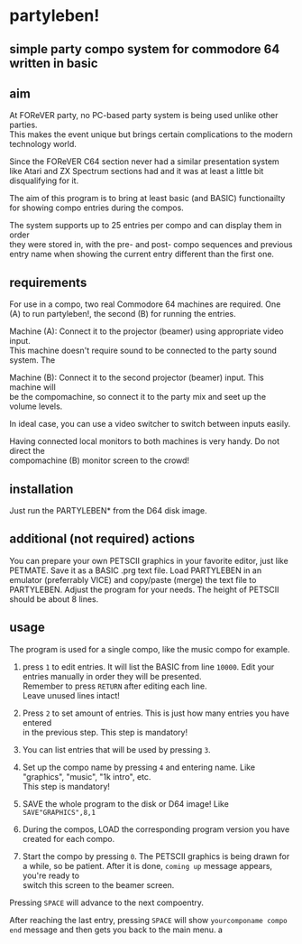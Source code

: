 # partyleben!
## simple party compo system for commodore 64 written in basic

## aim
At FOReVER party, no PC-based party system is being used unlike other parties.  
This makes the event unique but brings certain complications to the modern technology
world.

Since the FOReVER C64 section never had a similar presentation system like Atari
and ZX Spectrum sections had and it was at least a little bit disqualifying for it.

The aim of this program is to bring at least basic (and BASIC) functionailty  
for showing compo entries during the compos.  

The system supports up to 25 entries per compo and can display them in order  
they were stored in, with the pre- and post- compo sequences and previous  
entry name when showing the current entry different than the first one.

## requirements
For use in a compo, two real Commodore 64 machines are required. One (A) to run
partyleben!, the second (B) for running the entries.

Machine (A): Connect it to the projector (beamer) using appropriate video input.  
This machine doesn't require sound to be connected to the party sound system. The

Machine (B): Connect it to the second projector (beamer) input. This machine will  
be the compomachine, so connect it to the party mix and seet up the volume levels.

In ideal case, you can use a video switcher to switch between inputs easily.

Having connected local monitors to both machines is very handy. Do not direct the  
compomachine (B) monitor screen to the crowd!

## installation
Just run the PARTYLEBEN* from the D64 disk image.

## additional (not required) actions
You can prepare your own PETSCII graphics in your favorite editor, just like PETMATE.
Save it as a BASIC .prg text file.
Load PARTYLEBEN in an emulator (preferrably VICE) and copy/paste (merge) the text
file to PARTYLEBEN. Adjust the program for your needs. The height of PETSCII should
be about 8 lines.

## usage
The program is used for a single compo, like the music compo for example.  

1. press ``1`` to edit entries. It will list the BASIC from line ``10000``.
Edit your entries manually in order they will be presented.  
Remember to press ``RETURN`` after editing each line.  
Leave unused lines intact!

2. Press ``2`` to set amount of entries. This is just how many entries you have entered  
in the previous step. This step is mandatory!

3. You can list entries that will be used by pressing ``3``.

4. Set up the compo name by pressing ``4`` and entering name. Like "graphics", "music", "1k intro", etc.  
This step is mandatory!

5. SAVE the whole program to the disk or D64 image! Like ``SAVE"GRAPHICS",8,1``

6. During the compos, LOAD the corresponding program version you have created for each compo.

0. Start the compo by pressing ``0``. The PETSCII graphics is being drawn for a while,
so be patient. After it is done, ``coming up`` message appears, you're ready to  
switch this screen to the beamer screen.

Pressing ``SPACE`` will advance to the next compoentry.

After reaching the last entry, pressing ``SPACE`` will show ``yourcomponame compo end`` message
and then gets you back to the main menu.
a
